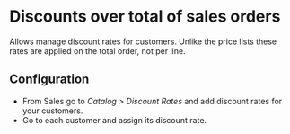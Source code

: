 Discounts over total of sales orders
====================================

Allows manage discount rates for customers. Unlike the price lists these rates are applied on the total order, not per line.

Configuration
-------------
- From Sales go to *Catalog > Discount Rates* and add discount rates for your customers.
- Go to each customer and assign its discount rate.



